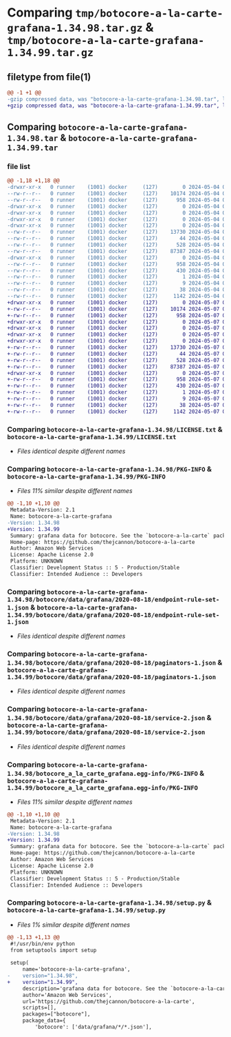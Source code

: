 # Comparing `tmp/botocore-a-la-carte-grafana-1.34.98.tar.gz` & `tmp/botocore-a-la-carte-grafana-1.34.99.tar.gz`

## filetype from file(1)

```diff
@@ -1 +1 @@
-gzip compressed data, was "botocore-a-la-carte-grafana-1.34.98.tar", last modified: Sat May  4 01:01:25 2024, max compression
+gzip compressed data, was "botocore-a-la-carte-grafana-1.34.99.tar", last modified: Tue May  7 01:02:27 2024, max compression
```

## Comparing `botocore-a-la-carte-grafana-1.34.98.tar` & `botocore-a-la-carte-grafana-1.34.99.tar`

### file list

```diff
@@ -1,18 +1,18 @@
-drwxr-xr-x   0 runner    (1001) docker     (127)        0 2024-05-04 01:01:25.750131 botocore-a-la-carte-grafana-1.34.98/
--rw-r--r--   0 runner    (1001) docker     (127)    10174 2024-05-04 01:01:25.000000 botocore-a-la-carte-grafana-1.34.98/LICENSE.txt
--rw-r--r--   0 runner    (1001) docker     (127)      958 2024-05-04 01:01:25.750131 botocore-a-la-carte-grafana-1.34.98/PKG-INFO
-drwxr-xr-x   0 runner    (1001) docker     (127)        0 2024-05-04 01:01:25.746131 botocore-a-la-carte-grafana-1.34.98/botocore/
-drwxr-xr-x   0 runner    (1001) docker     (127)        0 2024-05-04 01:01:25.746131 botocore-a-la-carte-grafana-1.34.98/botocore/data/
-drwxr-xr-x   0 runner    (1001) docker     (127)        0 2024-05-04 01:01:25.746131 botocore-a-la-carte-grafana-1.34.98/botocore/data/grafana/
-drwxr-xr-x   0 runner    (1001) docker     (127)        0 2024-05-04 01:01:25.750131 botocore-a-la-carte-grafana-1.34.98/botocore/data/grafana/2020-08-18/
--rw-r--r--   0 runner    (1001) docker     (127)    13730 2024-05-04 01:01:11.000000 botocore-a-la-carte-grafana-1.34.98/botocore/data/grafana/2020-08-18/endpoint-rule-set-1.json
--rw-r--r--   0 runner    (1001) docker     (127)       44 2024-05-04 01:01:11.000000 botocore-a-la-carte-grafana-1.34.98/botocore/data/grafana/2020-08-18/examples-1.json
--rw-r--r--   0 runner    (1001) docker     (127)      528 2024-05-04 01:01:11.000000 botocore-a-la-carte-grafana-1.34.98/botocore/data/grafana/2020-08-18/paginators-1.json
--rw-r--r--   0 runner    (1001) docker     (127)    87387 2024-05-04 01:01:11.000000 botocore-a-la-carte-grafana-1.34.98/botocore/data/grafana/2020-08-18/service-2.json
-drwxr-xr-x   0 runner    (1001) docker     (127)        0 2024-05-04 01:01:25.750131 botocore-a-la-carte-grafana-1.34.98/botocore_a_la_carte_grafana.egg-info/
--rw-r--r--   0 runner    (1001) docker     (127)      958 2024-05-04 01:01:25.000000 botocore-a-la-carte-grafana-1.34.98/botocore_a_la_carte_grafana.egg-info/PKG-INFO
--rw-r--r--   0 runner    (1001) docker     (127)      430 2024-05-04 01:01:25.000000 botocore-a-la-carte-grafana-1.34.98/botocore_a_la_carte_grafana.egg-info/SOURCES.txt
--rw-r--r--   0 runner    (1001) docker     (127)        1 2024-05-04 01:01:25.000000 botocore-a-la-carte-grafana-1.34.98/botocore_a_la_carte_grafana.egg-info/dependency_links.txt
--rw-r--r--   0 runner    (1001) docker     (127)        9 2024-05-04 01:01:25.000000 botocore-a-la-carte-grafana-1.34.98/botocore_a_la_carte_grafana.egg-info/top_level.txt
--rw-r--r--   0 runner    (1001) docker     (127)       38 2024-05-04 01:01:25.750131 botocore-a-la-carte-grafana-1.34.98/setup.cfg
--rw-r--r--   0 runner    (1001) docker     (127)     1142 2024-05-04 01:01:25.000000 botocore-a-la-carte-grafana-1.34.98/setup.py
+drwxr-xr-x   0 runner    (1001) docker     (127)        0 2024-05-07 01:02:27.812098 botocore-a-la-carte-grafana-1.34.99/
+-rw-r--r--   0 runner    (1001) docker     (127)    10174 2024-05-07 01:02:27.000000 botocore-a-la-carte-grafana-1.34.99/LICENSE.txt
+-rw-r--r--   0 runner    (1001) docker     (127)      958 2024-05-07 01:02:27.808098 botocore-a-la-carte-grafana-1.34.99/PKG-INFO
+drwxr-xr-x   0 runner    (1001) docker     (127)        0 2024-05-07 01:02:27.808098 botocore-a-la-carte-grafana-1.34.99/botocore/
+drwxr-xr-x   0 runner    (1001) docker     (127)        0 2024-05-07 01:02:27.808098 botocore-a-la-carte-grafana-1.34.99/botocore/data/
+drwxr-xr-x   0 runner    (1001) docker     (127)        0 2024-05-07 01:02:27.808098 botocore-a-la-carte-grafana-1.34.99/botocore/data/grafana/
+drwxr-xr-x   0 runner    (1001) docker     (127)        0 2024-05-07 01:02:27.808098 botocore-a-la-carte-grafana-1.34.99/botocore/data/grafana/2020-08-18/
+-rw-r--r--   0 runner    (1001) docker     (127)    13730 2024-05-07 01:02:10.000000 botocore-a-la-carte-grafana-1.34.99/botocore/data/grafana/2020-08-18/endpoint-rule-set-1.json
+-rw-r--r--   0 runner    (1001) docker     (127)       44 2024-05-07 01:02:10.000000 botocore-a-la-carte-grafana-1.34.99/botocore/data/grafana/2020-08-18/examples-1.json
+-rw-r--r--   0 runner    (1001) docker     (127)      528 2024-05-07 01:02:10.000000 botocore-a-la-carte-grafana-1.34.99/botocore/data/grafana/2020-08-18/paginators-1.json
+-rw-r--r--   0 runner    (1001) docker     (127)    87387 2024-05-07 01:02:10.000000 botocore-a-la-carte-grafana-1.34.99/botocore/data/grafana/2020-08-18/service-2.json
+drwxr-xr-x   0 runner    (1001) docker     (127)        0 2024-05-07 01:02:27.808098 botocore-a-la-carte-grafana-1.34.99/botocore_a_la_carte_grafana.egg-info/
+-rw-r--r--   0 runner    (1001) docker     (127)      958 2024-05-07 01:02:27.000000 botocore-a-la-carte-grafana-1.34.99/botocore_a_la_carte_grafana.egg-info/PKG-INFO
+-rw-r--r--   0 runner    (1001) docker     (127)      430 2024-05-07 01:02:27.000000 botocore-a-la-carte-grafana-1.34.99/botocore_a_la_carte_grafana.egg-info/SOURCES.txt
+-rw-r--r--   0 runner    (1001) docker     (127)        1 2024-05-07 01:02:27.000000 botocore-a-la-carte-grafana-1.34.99/botocore_a_la_carte_grafana.egg-info/dependency_links.txt
+-rw-r--r--   0 runner    (1001) docker     (127)        9 2024-05-07 01:02:27.000000 botocore-a-la-carte-grafana-1.34.99/botocore_a_la_carte_grafana.egg-info/top_level.txt
+-rw-r--r--   0 runner    (1001) docker     (127)       38 2024-05-07 01:02:27.812098 botocore-a-la-carte-grafana-1.34.99/setup.cfg
+-rw-r--r--   0 runner    (1001) docker     (127)     1142 2024-05-07 01:02:27.000000 botocore-a-la-carte-grafana-1.34.99/setup.py
```

### Comparing `botocore-a-la-carte-grafana-1.34.98/LICENSE.txt` & `botocore-a-la-carte-grafana-1.34.99/LICENSE.txt`

 * *Files identical despite different names*

### Comparing `botocore-a-la-carte-grafana-1.34.98/PKG-INFO` & `botocore-a-la-carte-grafana-1.34.99/PKG-INFO`

 * *Files 11% similar despite different names*

```diff
@@ -1,10 +1,10 @@
 Metadata-Version: 2.1
 Name: botocore-a-la-carte-grafana
-Version: 1.34.98
+Version: 1.34.99
 Summary: grafana data for botocore. See the `botocore-a-la-carte` package for more info.
 Home-page: https://github.com/thejcannon/botocore-a-la-carte
 Author: Amazon Web Services
 License: Apache License 2.0
 Platform: UNKNOWN
 Classifier: Development Status :: 5 - Production/Stable
 Classifier: Intended Audience :: Developers
```

### Comparing `botocore-a-la-carte-grafana-1.34.98/botocore/data/grafana/2020-08-18/endpoint-rule-set-1.json` & `botocore-a-la-carte-grafana-1.34.99/botocore/data/grafana/2020-08-18/endpoint-rule-set-1.json`

 * *Files identical despite different names*

### Comparing `botocore-a-la-carte-grafana-1.34.98/botocore/data/grafana/2020-08-18/paginators-1.json` & `botocore-a-la-carte-grafana-1.34.99/botocore/data/grafana/2020-08-18/paginators-1.json`

 * *Files identical despite different names*

### Comparing `botocore-a-la-carte-grafana-1.34.98/botocore/data/grafana/2020-08-18/service-2.json` & `botocore-a-la-carte-grafana-1.34.99/botocore/data/grafana/2020-08-18/service-2.json`

 * *Files identical despite different names*

### Comparing `botocore-a-la-carte-grafana-1.34.98/botocore_a_la_carte_grafana.egg-info/PKG-INFO` & `botocore-a-la-carte-grafana-1.34.99/botocore_a_la_carte_grafana.egg-info/PKG-INFO`

 * *Files 11% similar despite different names*

```diff
@@ -1,10 +1,10 @@
 Metadata-Version: 2.1
 Name: botocore-a-la-carte-grafana
-Version: 1.34.98
+Version: 1.34.99
 Summary: grafana data for botocore. See the `botocore-a-la-carte` package for more info.
 Home-page: https://github.com/thejcannon/botocore-a-la-carte
 Author: Amazon Web Services
 License: Apache License 2.0
 Platform: UNKNOWN
 Classifier: Development Status :: 5 - Production/Stable
 Classifier: Intended Audience :: Developers
```

### Comparing `botocore-a-la-carte-grafana-1.34.98/setup.py` & `botocore-a-la-carte-grafana-1.34.99/setup.py`

 * *Files 1% similar despite different names*

```diff
@@ -1,13 +1,13 @@
 #!/usr/bin/env python
 from setuptools import setup
 
 setup(
     name='botocore-a-la-carte-grafana',
-    version="1.34.98",
+    version="1.34.99",
     description='grafana data for botocore. See the `botocore-a-la-carte` package for more info.',
     author='Amazon Web Services',
     url='https://github.com/thejcannon/botocore-a-la-carte',
     scripts=[],
     packages=["botocore"],
     package_data={
         'botocore': ['data/grafana/*/*.json'],
```

